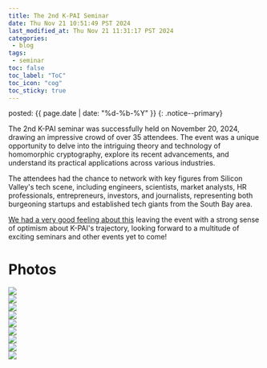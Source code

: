 ```yaml
---
title: The 2nd K-PAI Seminar
date: Thu Nov 21 10:51:49 PST 2024
last_modified_at: Thu Nov 21 11:31:17 PST 2024
categories:
 - blog
tags:
 - seminar
toc: false
toc_label: "ToC"
toc_icon: "cog"
toc_sticky: true
---
```


<head>
	<link rel="stylesheet" href="/resource/styles.css">
</head>

posted: {{ page.date | date: "%d-%b-%Y" }}
{: .notice--primary}


The 2nd K-PAI seminar was successfully held on November 20, 2024, drawing an impressive crowd of over 35 attendees. The event was a unique opportunity to delve into the intriguing theory and technology of homomorphic cryptography, explore its recent advancements, and understand its practical applications across various industries.

The attendees had the chance to network with key figures from Silicon Valley's tech scene, including engineers, scientists, market analysts, HR professionals, entrepreneurs, investors, and journalists, representing both burgeoning startups and established tech giants from the South Bay area.

<!--
The seminar concluded on a high note, leaving us with a strong sense of optimism about K-PAI's growth and a shared anticipation for the exciting seminar and non-seminar events planned for the future.
-->

<a href="https://www.reddit.com/r/StarWars/comments/1fbaqis/i_have_a_bad_feeling_about_this/">We had a very good feeling about this</a>
leaving the event with a strong sense of optimism about K-PAI's trajectory,
looking forward to a multitude of exciting seminars and other events yet to come!


<h1 id="photos">Photos</h1>

<div class="img-container">
<img src="/assets/images/seminars/2024 1120 PST/KakaoTalk_Photo_2024-11-21-10-44-13 003.jpeg">
</div>

<div class="img-container">
<img src="/assets/images/seminars/2024 1120 PST/KakaoTalk_Photo_2024-11-21-10-44-18 004.jpeg">
</div>

<div class="img-container">
<img src="/assets/images/seminars/2024 1120 PST/KakaoTalk_Photo_2024-11-21-10-46-55 007.jpeg">
</div>

<div class="img-container">
<img src="/assets/images/seminars/2024 1120 PST/KakaoTalk_Photo_2024-11-21-10-47-25 005.jpeg">
</div>

<div class="img-container">
<img src="/assets/images/seminars/2024 1120 PST/KakaoTalk_Photo_2024-11-21-10-46-47 006.jpeg">
</div>

<div class="img-container">
<img src="/assets/images/seminars/2024 1120 PST/KakaoTalk_Photo_2024-11-21-10-46-19 003.jpeg">
</div>

<div class="img-container">
<img src="/assets/images/seminars/2024 1120 PST/KakaoTalk_Photo_2024-11-21-10-44-51 008.jpeg">
</div>

<div class="img-container">
<img src="/assets/images/seminars/2024 1120 PST/KakaoTalk_Photo_2024-11-21-10-47-27 007.jpeg">
</div>

<div class="img-container">
<img src="/assets/images/seminars/2024 1120 PST/KakaoTalk_Photo_2024-11-21-10-47-28 008.jpeg">
</div>
